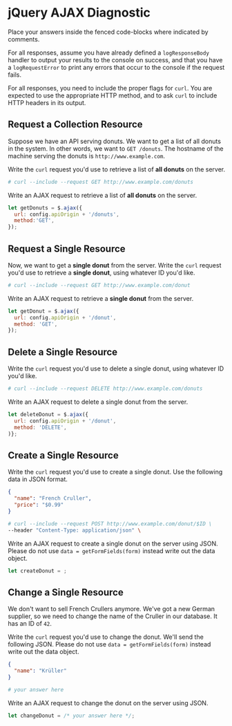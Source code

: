 # jQuery AJAX Diagnostic

Place your answers inside the fenced code-blocks where indicated by comments.

For all responses,  assume you have already defined a `logResponseBody` handler
to output your results to the console on success, and that you have a
`logRequestError` to print any errors that occur to the console if the request
fails.

For all responses, you need to include the proper flags for `curl`. You are
expected to use the appropriate HTTP method, and to ask `curl` to include HTTP
headers in its output.

## Request a Collection Resource

Suppose we have an API serving donuts. We want to get a list of all donuts in
the system. In other words, we want to `GET /donuts`. The hostname of the
machine serving the donuts is `http://www.example.com`.

Write the `curl` request you'd use to retrieve a list of **all donuts** on the
server.

```sh
# curl --include --request GET http://www.example.com/donuts
```

Write an AJAX request to retrieve a list of **all donuts** on the server.

```js
let getDonuts = $.ajax({
  url: config.apiOrigin + '/donuts',
  method:'GET',
});
```

## Request a Single Resource

Now, we want to get a **single donut** from the server. Write the `curl` request
you'd use to retrieve a **single donut**, using whatever ID you'd like.

```sh
# curl --include --request GET http://www.example.com/donut
```

Write an AJAX request to retrieve a **single donut** from the server.

```js
let getDonut = $.ajax({
  url: config.apiOrigin + '/donut',
  method: 'GET',
});
```

## Delete a Single Resource

Write the `curl` request you'd use to delete a single donut, using whatever
ID you'd like.

```sh
# curl --include --request DELETE http://www.example.com/donuts
```

Write an AJAX request to delete a single donut from the server.

```js
let deleteDonut = $.ajax({
  url: config.apiOrigin + '/donut',
  method: 'DELETE',
)};
```

## Create a Single Resource

Write the `curl` request you'd use to create a single donut. Use the following
data in JSON format.

```json
{
  "name": "French Cruller",
  "price": "$0.99"
}
```

```sh
# curl --include --request POST http://www.example.com/donut/$ID \
--header "Content-Type: application/json" \
```

Write an AJAX request to create a single donut on the server using JSON. Please
do not use `data = getFormFields(form)` instead write out the data object.

```js
let createDonut = ;
```

## Change a Single Resource

We don't want to sell French Crullers anymore. We've got a new German supplier,
so we need to change the name of the Cruller in our database. It has an ID of
`42`.

Write the `curl` request you'd use to change the donut. We'll send the following
JSON. Please do not use `data = getFormFields(form)` instead write out the data
object.

```json
{
  "name": "Krüller"
}
```

```sh
# your answer here
```

Write an AJAX request to change the donut on the server using JSON.

```js
let changeDonut = /* your answer here */;
```
